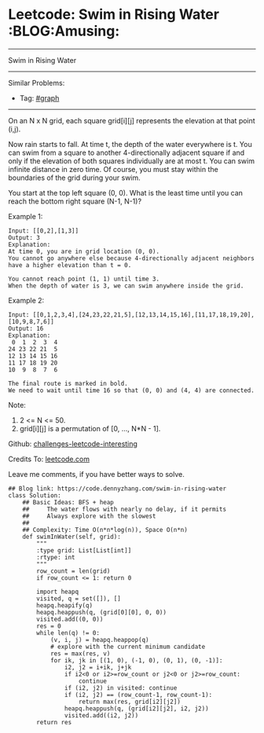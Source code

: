 # Leetcode: Swim in Rising Water     :BLOG:Amusing:


---

Swim in Rising Water  

---

Similar Problems:  
-   Tag: [#graph](https://code.dennyzhang.com/category/graph)

---

On an N x N grid, each square grid[i][j] represents the elevation at that point (i,j).  

Now rain starts to fall. At time t, the depth of the water everywhere is t. You can swim from a square to another 4-directionally adjacent square if and only if the elevation of both squares individually are at most t. You can swim infinite distance in zero time. Of course, you must stay within the boundaries of the grid during your swim.  

You start at the top left square (0, 0). What is the least time until you can reach the bottom right square (N-1, N-1)?  

Example 1:  

    Input: [[0,2],[1,3]]
    Output: 3
    Explanation:
    At time 0, you are in grid location (0, 0).
    You cannot go anywhere else because 4-directionally adjacent neighbors have a higher elevation than t = 0.
    
    You cannot reach point (1, 1) until time 3.
    When the depth of water is 3, we can swim anywhere inside the grid.

Example 2:  

    Input: [[0,1,2,3,4],[24,23,22,21,5],[12,13,14,15,16],[11,17,18,19,20],[10,9,8,7,6]]
    Output: 16
    Explanation:
     0  1  2  3  4
    24 23 22 21  5
    12 13 14 15 16
    11 17 18 19 20
    10  9  8  7  6
    
    The final route is marked in bold.
    We need to wait until time 16 so that (0, 0) and (4, 4) are connected.

Note:  

1.  2 <= N <= 50.
2.  grid[i][j] is a permutation of [0, &#x2026;, N\*N - 1].

Github: [challenges-leetcode-interesting](https://github.com/DennyZhang/challenges-leetcode-interesting/tree/master/swim-in-rising-water)  

Credits To: [leetcode.com](https://leetcode.com/problems/swim-in-rising-water/description/)  

Leave me comments, if you have better ways to solve.  

    ## Blog link: https://code.dennyzhang.com/swim-in-rising-water
    class Solution:
        ## Basic Ideas: BFS + heap
        ##     The water flows with nearly no delay, if it permits
        ##     Always explore with the slowest
        ##
        ## Complexity: Time O(n*n*log(n)), Space O(n*n)
        def swimInWater(self, grid):
            """
            :type grid: List[List[int]]
            :rtype: int
            """
            row_count = len(grid)
            if row_count <= 1: return 0
    
            import heapq
            visited, q = set([]), []
            heapq.heapify(q)
            heapq.heappush(q, (grid[0][0], 0, 0))
            visited.add((0, 0))
            res = 0
            while len(q) != 0:
                (v, i, j) = heapq.heappop(q)
                # explore with the current minimum candidate
                res = max(res, v)
                for ik, jk in [(1, 0), (-1, 0), (0, 1), (0, -1)]:
                    i2, j2 = i+ik, j+jk
                    if i2<0 or i2>=row_count or j2<0 or j2>=row_count:
                        continue
                    if (i2, j2) in visited: continue
                    if (i2, j2) == (row_count-1, row_count-1):
                        return max(res, grid[i2][j2])
                    heapq.heappush(q, (grid[i2][j2], i2, j2))
                    visited.add((i2, j2))
            return res